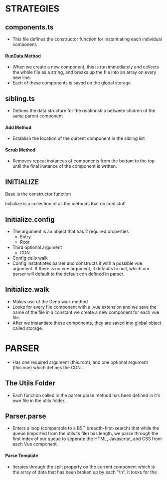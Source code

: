 # STRATEGIES

## components.ts

- This file defines the constructor function for instantiating each individual component.

#### RunData Method

- When we create a new component, this is run immediately and collects the whole file as a string, and breaks up the file into an array on every new line.
- Each of these components is saved on the global storage

## sibling.ts

- Defines the data structure for the relationship between chidren of the same parent component

#### Add Method

- Establish the location of the current component in the sibling list

#### Scrub Method

- Removes repeat instances of components from the bottom to the top until the final instance of the component is written.

## INITIALIZE

Base is the constructor function

Initialize is a collection of all the methods that do cool stuff

## Initialize.config
- The argument is an object that has 2 required properties
  - Entry
  - Root
- Third optional argument
  - CDN
- Config calls walk
- Config instantiates parser and constructs it with a possible vue argument. If there is no vue argument, it defaults to null, which our parser will default to the default cdn defined in parser. 

## Initialize.walk
- Makes use of the Deno walk method
- Looks for every file component with a .vue extension and we save the name of the file in a constant <label> we create a new component for each vue file. 
- After we instantiate these components, they are saved into global object called storage. 

# PARSER

- Has one required argument (this.root), and one optional argument (this.vue) which defines the CDN.

## The Utils Folder

- Each function called in the parser.parse method has been defined in it's own file in the utils folder.

## Parser.parse

- Enters a loop (comparable to a BST breadth-first-search) that while the queue (imported from the utils.ts file) has length, we parse through the first index of our queue to seperate the HTML, Javascript, and CSS from each Vue component.

#### Parse Template

- Iterates through the split property on the current component which is the array of data that has been broken up by each "\n". It looks for the <template> tag, saves the date in between the two tags a string onto the current component object's template property.
- We replace the value of the split to remove the data that has already been parsed

#### Parse Script

- Iterates through the new, more concised split property on the current component. This time looking for the <script> tags.
- Inside the script, we isolate the 'name' property, if found, we save it to the name property on the current component. If not, we define the name using the Utils.toKebab() method to traslate any multi-word names into kebab case (e.g. name: 'this-example-name').
- We then find everything inside our export default statement, this value is then saved onto the script property of the current component.
- It then locates the 'components:' property, and uses this portion of the script to find any children relational components and then populate the queue in the correct order and assign the relationships in our data structure.
  - We account for irregularities in construction of the components: property by stringifying the values before attempting to parse.
- If the current component does have children, we instatiate a new SiblingList to track each child relationship
- It then iterates through foundChildren and invokes the SiblingList.add() method to add each child to the previous child as a sibling.

#### Parse Style

- Iterates through the split property on the current component. This time looking for the <style> tags.
- Save the data between the style tags to a string on the current component object's style property.
- REMINDER: Scoped styling currently not supported. Please use unique id tags to style your components.

#### Component Stringify

- Takes the strings from each property on the current object, to assemble the components in the correct order to prepare for the final build.
- Looks to see if the current component is the root. If so, in creates the string as a new Vue instance. If not, it creates the string as a Vue.component.

# COMPILER

## Base

- This is the constructor for the compiler object.
- Establishes the Vue import as defined earlier in initialize.
- Dynamically creates the App.\$mount statment to be written at the bottom of the file.

## Compiler

#### Build Method

- Prepares the file structure to write our bundle
- This includes a build.js file and a style.css file
- Checks if the vno-build directory exists. If so, it overwrites to prevent appending onto old builds. If not, it creates the directory
- Checks to see if the build.js and style.css files exist. If so, they are overwritten. If not, they are created and populated.

#### Traverse Method

- Starting at the root, recursively moves down the component tree until it finds a node without a child or sibling.
- It then calls the write method on the node and pops off the stack, until we reach the root component.
- Ensures that the individual files are written in the correct order so the children are always written before the parents.

#### Write Method

- Checks to see if the current component has an instance. It then writes the value of instance into the build.js file.
- Checks to see if the current component has style. It then writes the value of style into the style.css file.


# RENDERER

- This is where we have built the logic to use the built parser to easily boost SEO with Server Side Rendering

# Methods

## Create Renderer

- [ ] Takes two arguments
  - 1. An object of options the user would like to change from the defaults provided in the HTML object defined in the defaults.ts file.
  - 2. A component object defining which file the user would like to create a serveable HTML file(this feature is not yet complete)

## HTML Stringify

- Creates the stringified version of the HTML file to be rendered from the server.
